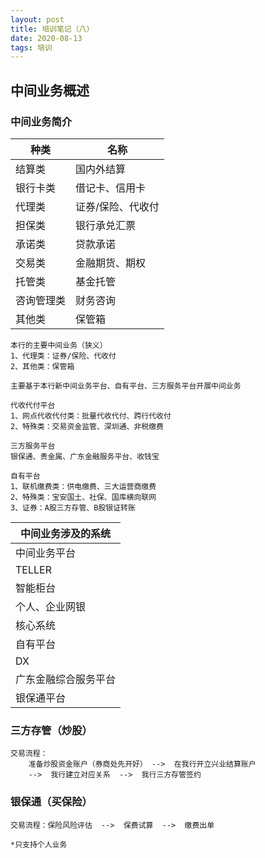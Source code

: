 ```yaml
---
layout: post
title: 培训笔记（八）
date: 2020-08-13
tags: 培训
---
```


## 中间业务概述

### 中间业务简介

| 种类 | 名称 |
| --- | --- |
| 结算类 | 国内外结算 |
| 银行卡类 | 借记卡、信用卡 |
| 代理类 | 证券/保险、代收付 |
| 担保类 | 银行承兑汇票 |
| 承诺类 | 贷款承诺 |
| 交易类 | 金融期货、期权 |
| 托管类 | 基金托管 |
| 咨询管理类 | 财务咨询 |
| 其他类 | 保管箱 |

```
本行的主要中间业务（狭义）
1、代理类：证券/保险、代收付
2、其他类：保管箱

主要基于本行新中间业务平台、自有平台、三方服务平台开展中间业务
```
```
代收代付平台
1、网点代收代付类：批量代收代付、跨行代收付
2、特殊类：交易资金监管、深圳通、非税缴费
```

```
三方服务平台
银保通、贵金属、广东金融服务平台、收钱宝
```

```
自有平台
1、联机缴费类：供电缴费、三大运营商缴费
2、特殊类：宝安国土、社保、国库横向联网
3、证券：A股三方存管、B股银证转账
```

| 中间业务涉及的系统 |
| --- |
| 中间业务平台 |
| TELLER |
| 智能柜台 |
| 个人、企业网银 |
| 核心系统 |
| 自有平台 |
| DX |
| 广东金融综合服务平台 |
| 银保通平台 |

### 三方存管（炒股）

```
交易流程：
	准备炒股资金账户（券商处先开好） -->  在我行开立兴业结算账户 
	-->  我行建立对应关系  -->  我行三方存管签约
```
### 银保通（买保险）

```
交易流程：保险风险评估  -->  保费试算  -->  缴费出单

*只支持个人业务
```












































